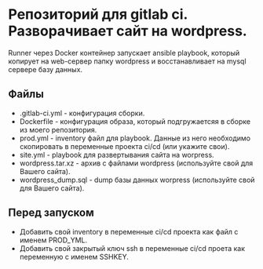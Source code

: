 # Репозиторий для gitlab ci. Разворачивает сайт на wordpress.
Runner через Docker контейнер запускает ansible playbook, который копирует на web-сервер папку wordpress и восстанавливает на mysql сервере базу данных.

## Файлы
- .gitlab-ci.yml - конфигурация сборки.
- Dockerfile - конфигурация образа, который подгружаетсяя в сборке из моего репозитория.
- prod.yml - inventory файл для playbook. Данные из него необходимо скопировать в переменные проекта ci/cd (или укажите свои).
- site.yml - playbook для развертывания сайта на worpress.
- wordpress.tar.xz - архив с файлами wordpress (используйте свой для Вашего сайта).
- wordpress_dump.sql - dump базы данных worpress (используйте свой для Вашего сайта).

## Перед запуском
- Добавить свой inventory в переменные ci/cd проекта как файл с именем PROD_YML.
- Добавить свой закрытый ключ ssh в переменные ci/cd проета как переменную с именем SSHKEY.